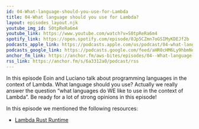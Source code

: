 ```yaml
---
id: 04-What-language-should-you-use-for-Lambda
title: 04-What language should you use for Lambda?
layout: episodes_layout.njk
youtube_img_id: S0tpReRa6m4
youtube_link: https://www.youtube.com/watch?v=S0tpReRa6m4
spotify_link: https://open.spotify.com/episode/0Jp5CZmn7oGSIMyKDEJf2b
podcasts_apple_link: https://podcasts.apple.com/us/podcast/04-what-language-should-you-use-for-lambda/id1585489017?i=1000537193047
podcasts_google_link: https://podcasts.google.com/feed/aHR0cHM6Ly9hbmNob3IuZm0vcy82YTMzMTJhMC9wb2RjYXN0L3Jzcw/episode/OWI3OGEzNjktYzAyYi00MWEyLTkyOTAtMTFhNWYwYThjZDBl?sa=X&ved=0CAUQkfYCahcKEwjQ4fnhqPX3AhUAAAAAHQAAAAAQAQ
anchor_fm_link: https://anchor.fm/aws-bites/episodes/04--What-language-should-you-use-for-Lambda-e17nfjk
rss_link: https://anchor.fm/s/6a3312a0/podcast/rss
---
```


In this episode Eoin and Luciano talk about programming languages in the context of Lambda. What language should you use? Actually we really answer the question “what languages do WE like to use in the context of Lambda”. Be ready for a lot of strong opinions in this episode!

In this episode we mentioned the following resources:
 - [Lambda Rust Runtime](https://github.com/awslabs/aws-lambda-rust-runtime)
 